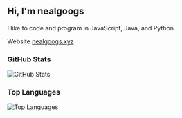 ## Hi, I'm nealgoogs
I like to code and program in JavaScript, Java, and Python.

Website
<a href="https://nealgoogs.xyz" target="_blank">nealgoogs.xyz</a>

### GitHub Stats
![GitHub Stats](https://github-readme-stats.vercel.app/api?username=nealgoogs&show_icons=true&theme=default)

### Top Languages
![Top Languages](https://github-readme-stats.vercel.app/api/top-langs/?username=nealgoogs&layout=compact&theme=default)
